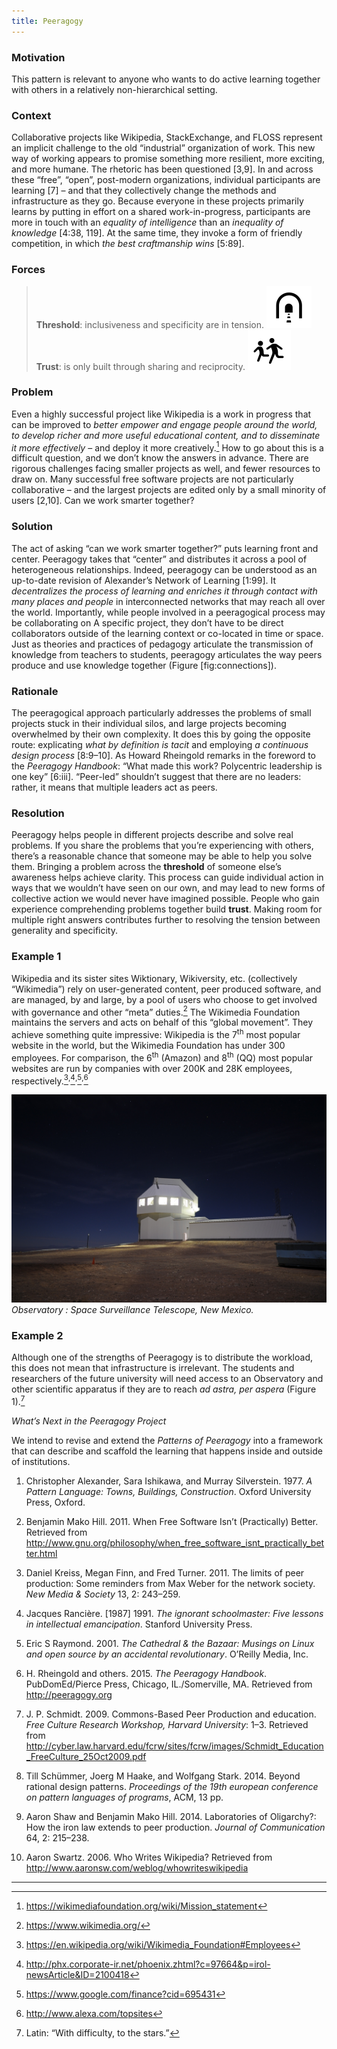 ```yaml
---
title: Peeragogy
---
```


### Motivation 

This pattern is relevant to anyone who wants to do active learning
together with others in a relatively non-hierarchical setting.

### Context 

Collaborative projects like Wikipedia, StackExchange, and FLOSS
represent an implicit challenge to the old “industrial” organization of
work. This new way of working appears to promise something more
resilient, more exciting, and more humane. The rhetoric has been
questioned <span class="citation">\[3,9\]</span>. In and across these
“free”, “open”, post-modern organizations, individual participants are
learning <span class="citation">\[7\]</span> – and that they
collectively change the methods and infrastructure as they go. Because
everyone in these projects primarily learns by putting in effort on a
shared work-in-progress, participants are more in touch with an
*equality of intelligence* than an *inequality of knowledge* <span
class="citation">\[4:38, 119\]</span>. At the same time, they invoke a
form of friendly competition, in which *the best craftmanship wins*
<span class="citation">\[5:89\]</span>.

### Forces


> **Threshold**: inclusiveness and specificity are in tension. ![image](https://raw.githubusercontent.com/Peeragogy/Peeragogy.github.io/master/images/threshold.png)  
>  **Trust**: is only built through sharing and reciprocity. ![image](https://raw.githubusercontent.com/Peeragogy/Peeragogy.github.io/master/images/trust.png)

### Problem

Even a highly successful project like Wikipedia is a work in progress
that can be improved to **better* empower and engage people around the
world, to develop *richer and more useful* educational content, and to
disseminate it *more* effectively* – and deploy it more
creatively.[^fnref1] How to go about this is a
difficult question, and we don’t know the answers in advance. There are
rigorous challenges facing smaller projects as well, and fewer resources
to draw on. Many successful free software projects are not particularly
collaborative – and the largest projects are edited only by a small
minority of users <span class="citation">\[2,10\]</span>. Can we work
smarter together?

### Solution 

The act of asking “can we work smarter together?” puts learning front
and center. Peeragogy takes that “center” and distributes it across a
pool of heterogeneous relationships. Indeed, peeragogy can be understood
as an up-to-date revision of Alexander’s <span><span>Network of
Learning</span></span> <span class="citation">\[1:99\]</span>. It
*decentralizes the process of learning and enriches it through contact
with many places and people* in interconnected networks that may reach
all over the world. Importantly, while people involved in a peeragogical
process may be collaborating on <span><span>A specific
project</span></span>, they don’t have to be direct collaborators
outside of the learning context or co-located in time or space. Just as
theories and practices of pedagogy articulate the transmission of
knowledge from teachers to students, peeragogy articulates the way peers
produce and use knowledge together (Figure \[fig:connections\]).

### Rationale 

The peeragogical approach particularly addresses the problems of small
projects stuck in their individual silos, and large projects becoming
overwhelmed by their own complexity. It does this by going the opposite
route: explicating *what by definition is tacit* and employing *a
continuous design process* <span class="citation">\[8:9–10\]</span>. As
Howard Rheingold remarks in the foreword to the *Peeragogy Handbook*:
“What made this work? Polycentric leadership is one key” <span
class="citation">\[6:iii\]</span>. “Peer-led” shouldn’t suggest that
there are no leaders: rather, it means that multiple leaders act as
peers.

### Resolution 

Peeragogy helps people in different projects describe and solve real
problems. If you share the problems that you’re experiencing with
others, there’s a reasonable chance that someone may be able to help you
solve them. Bringing a problem across the **threshold** of someone
else’s awareness helps achieve clarity. This process can guide
individual action in ways that we wouldn’t have seen on our own, and may
lead to new forms of collective action we would never have imagined
possible. People who gain experience comprehending problems together
build **trust**. Making room for multiple right answers contributes
further to resolving the tension between generality and specificity.

### Example 1 

Wikipedia and its sister sites Wiktionary, Wikiversity, etc.
(collectively “Wikimedia”) rely on user-generated content, peer produced
software, and are managed, by and large, by a pool of users who choose
to get involved with governance and other “meta”
duties.[^fnref2] The Wikimedia Foundation
maintains the servers and acts on behalf of this “global movement”. They
achieve something quite impressive: Wikipedia is the 7<sup>th</sup> most popular
website in the world, but the Wikimedia Foundation has under 300
employees. For comparison, the 6<sup>th</sup> (Amazon) and 8<sup>th</sup> (QQ) most
popular websites are run by companies with over 200K and 28K employees,
respectively.[^fnref3]<sup>,</sup>[^fnref4]<sup>,</sup>[^fnref5]<sup>,</sup>[^fnref6]

![image](https://raw.githubusercontent.com/Peeragogy/Peeragogy.github.io/master/images/Space_Surveillance_Telescope.jpg)
*Observatory : Space Surveillance Telescope, New Mexico.*

### Example 2 

Although one of the strengths of <span><span>Peeragogy</span></span> is
to distribute the workload, this does not mean that infrastructure is
irrelevant. The students and researchers of the future university will
need access to an Observatory and other scientific apparatus if they are
to reach *ad astra, per aspera* (Figure 1).[^fnref7]

*What’s Next in the Peeragogy Project*

We intend to revise and extend the *Patterns of Peeragogy* into a
framework that can describe and scaffold the learning that happens
inside and outside of institutions.

1. Christopher Alexander, Sara Ishikawa, and Murray Silverstein. 1977.
*A Pattern Language: Towns, Buildings, Construction*. Oxford University
Press, Oxford.

2. Benjamin Mako Hill. 2011. When Free Software Isn’t (Practically)
Better. Retrieved from <http://www.gnu.org/philosophy/when_free_software_isnt_practically_better.html>

3. Daniel Kreiss, Megan Finn, and Fred Turner. 2011. The limits of peer
production: Some reminders from Max Weber for the network society. *New
Media & Society* 13, 2: 243–259.

4. Jacques Rancière. \[1987\] 1991. *The ignorant schoolmaster: Five
lessons in intellectual emancipation*. Stanford University Press.

5. Eric S Raymond. 2001. *The Cathedral & the Bazaar: Musings on Linux
and open source by an accidental revolutionary*. O’Reilly Media, Inc.

6. H. Rheingold and others. 2015. *The Peeragogy Handbook*.
PubDomEd/Pierce Press, Chicago, IL./Somerville, MA. Retrieved from <http://peeragogy.org>

7. J. P. Schmidt. 2009. Commons-Based Peer Production and education. *Free Culture Research Workshop, Harvard University*: 1–3. Retrieved from <http://cyber.law.harvard.edu/fcrw/sites/fcrw/images/Schmidt_Education_FreeCulture_25Oct2009.pdf>

8. Till Schümmer, Joerg M Haake, and Wolfgang Stark. 2014. Beyond rational design patterns. *Proceedings of the 19th european conference on pattern languages of programs*, ACM, 13 pp.

9. Aaron Shaw and Benjamin Mako Hill. 2014. Laboratories of Oligarchy?: How the iron law extends to peer production. *Journal of Communication* 64, 2: 215–238.

10. Aaron Swartz. 2006. Who Writes Wikipedia? Retrieved from <http://www.aaronsw.com/weblog/whowriteswikipedia>

------------------------------------------------------------------------

[^fnref1]: <https://wikimediafoundation.org/wiki/Mission_statement>

[^fnref2]: <https://www.wikimedia.org/>

[^fnref3]: <https://en.wikipedia.org/wiki/Wikimedia_Foundation#Employees>

[^fnref4]: <http://phx.corporate-ir.net/phoenix.zhtml?c=97664&p=irol-newsArticle&ID=2100418>

[^fnref5]: <https://www.google.com/finance?cid=695431>

[^fnref6]: <http://www.alexa.com/topsites>

[^fnref7]: Latin: “With difficulty, to the stars.”


